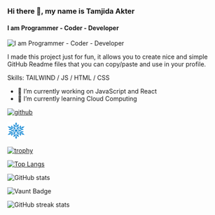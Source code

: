 ### Hi there 👋, my name is Tamjida Akter
#### I am Programmer - Coder - Developer
![I am Programmer - Coder - Developer](https://arturssmirnovs.github.io/github-profile-readme-generator/images/banner.png)

I made this project just for fun, it allows you to create nice and simple GitHub Readme files that you can copy/paste and use in your profile.

Skills: TAILWIND / JS / HTML / CSS

- 🔭 I’m currently working on JavaScript and React 
- 🌱 I’m currently learning Cloud Computing 


[<img src='https://cdn.jsdelivr.net/npm/simple-icons@3.0.1/icons/github.svg' alt='github' height='40'>](https://github.com/tamjidaweb)  

<a href='https://archiveprogram.github.com/'><img src='https://raw.githubusercontent.com/acervenky/animated-github-badges/master/assets/acbadge.gif' width='40' height='40'></a> 

[![trophy](https://github-profile-trophy.vercel.app/?username=tamjidaweb)](https://github.com/ryo-ma/github-profile-trophy)

[![Top Langs](https://github-readme-stats.vercel.app/api/top-langs/?username=tamjidaweb)](https://github.com/anuraghazra/github-readme-stats)

![GitHub stats](https://github-readme-stats.vercel.app/api?username=tamjidaweb&show_icons=true)  

![Vaunt Badge](https://api.vaunt.dev/v1/github/entities/tamjidaweb/contributions?format=svg&private=false)  

![GitHub streak stats](https://streak-stats.demolab.com/?user=tamjidaweb)  

